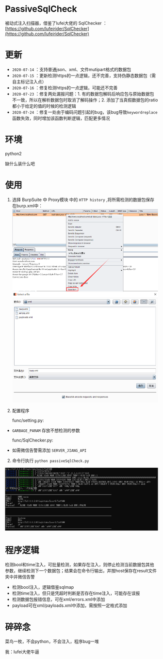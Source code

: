 # PassiveSqlCheck
被动式注入扫描器，借鉴了lufei大佬的 SqlChecker ： [https://github.com/lufeirider/SqlChecker](https://github.com/lufeirider/SqlChecker)

# 更新
- `2020-07-14` ：支持普通json、xml、文件mutipart格式的数据包
- `2020-07-15` ：更新检测https的一点逻辑，还不完善，支持伪静态数据包（需自主标记注入点）
- `2020-07-16` ：修复检测https的一点逻辑，可能还不完善
- `2020-07-23` ：修复两处漏报问题：1. 有的数据包解码后响应包与原始数据包不一致，所以在解析数据包时取消了解码操作；2. 添加了当真假数据包的ratio都小于给定的值的时候的检测逻辑
- `2020-07-24` ：修复一处由于编码问题引起的bug，该bug导致`keywordreplace`函数失效，同时增加该函数判断逻辑，匹配更多情况

# 环境
python2

缺什么装什么吧

# 使用
1. 选择 BurpSuite 中 Proxy模块 中的 `HTTP history` ,将所需检测的数据包保存在burp.xml中：
![](./img/passiveSqlCheck00.png)
![](./img/passiveSqlCheck01.png)

2. 配置程序

    func/setting.py:
- `GARBAGE_PARAM` 存放不想检测的参数

  func/SqlChecker.py:
- 如需微信告警需添加 `SERVER_JIANG_API`

2. 命令行执行 `python passiveSqlCheck.py` 

![](./img/passiveSqlCheck02.png)

# 程序逻辑
检测bool和time注入，可批量检测，如果存在注入，则停止检测当前数据包其他参数，继续检测下一个数据包；结果会在命令行输出，并按host保存在result文件夹中并微信告警

- 检测bool注入，逻辑借鉴sqlmap
- 检测time注入，但只是凭超时判断是否存在time注入，可能存在误报
- 检测数据包报错信息，可在xml/errors.xml中添加
- payload可在xml/payloads.xml中添加，需按照一定格式添加

# 碎碎念
菜鸟一枚，不会python，不会注入，程序bug一堆


我：lufei大佬牛逼
